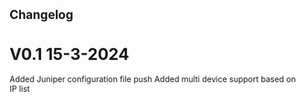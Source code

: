 ## Changelog

# V0.1 15-3-2024
Added Juniper configuration file push
Added multi device support based on IP list